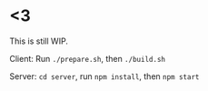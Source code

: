 <3
==

This is still WIP.

Client: Run `./prepare.sh`, then `./build.sh`

Server: `cd server`, run `npm install`, then `npm start`
